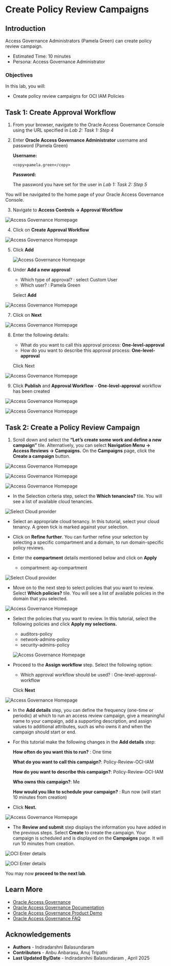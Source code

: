 # Create Policy Review Campaigns

## Introduction

Access Governance Administrators (Pamela Green) can create policy review campaign.

* Estimated Time: 10 minutes
* Persona: Access Governance Administrator

### Objectives

In this lab, you will:
* Create policy review campaigns for OCI IAM Policies 



## Task 1: Create Approval Workflow


1. From your browser, navigate to the Oracle Access Governance Console using the URL specified in *Lab 2: Task 1: Step 4*


2. Enter **Oracle Access Governance Administrator** username and password (Pamela Green)

    **Username:**
    ```
    <copy>pamela.green</copy>
    ```

    **Password:**
    
    The password you have set for the user in *Lab 1: Task 2: Step 5*


  You will be navigated to the home page of your Oracle Access Governance Console.

3. Navigate to **Access Controls -> Approval Workflow**

  ![Access Governance Homepage](images/navigate-to-approval-workflow.png)

4. Click on **Create Approval Workflow**

  ![Access Governance Homepage](images/create-workflow.png)

5. Click **Add**

   ![Access Governance Homepage](images/click-add.png)
  

6. Under **Add a new approval** 
    - Which type of approval? : select Custom User 
    - Which user? : Pamela Green 
    
   Select **Add**

  ![Access Governance Homepage](images/add-new-approval.png)

7. Click on **Next**

  ![Access Governance Homepage](images/click-next.png)

8. Enter the following details:
    - What do you want to call this approval process: **One-level-approval**
    - How do you want to describe this approval process: **One-level-approval**
    
    Click Next

  ![Access Governance Homepage](images/enter-approval-level.png)

9. Click **Publish** and **Approval Workflow** - **One-level-approval** workflow has been created

  ![Access Governance Homepage](images/workflow-publish.png)
  
   ![Access Governance Homepage](images/workflow-created.png)

## Task 2: Create a Policy Review Campaign

1.  Scroll down and select the **“Let’s create some work and define a new campaign”** tile. Alternatively, you can select **Navigation Menu -> Access Reviews -> Campaigns.** On the **Campaigns** page, click the **Create a campaign** button.

  ![Access Governance Homepage](images/navigate-campaign.png)

  ![Access Governance Homepage](images/create-new-campaign.png)

  ![Access Governance Homepage](images/ag-campaign.png)

  
  * In the Selection criteria step, select the **Which tenancies?** tile. You will see a list of available cloud tenancies.

  ![Select Cloud provider](images/select-tenancy.png)

  * Select an appropriate cloud tenancy. In this tutorial, select your cloud tenancy. A green tick is marked against your selection. 


  * Click on **Refine further**. You can further refine your selection by selecting a specific compartment and a domain, to run domain-specific policy reviews.


  * Enter the **compartment** details mentioned below and click on **Apply**

     - compartment: ag-compartment

  ![Select Cloud provider](images/apply-refine-further.png)

  * Move on to the next step to select policies that you want to review. Select **Which policies?** tile. You will see a list of available policies in the domain that you selected.

  ![Access Governance Homepage](images/which-policies.png)

  * Select the policies that you want to review. In this tutorial, select the following policies and click **Apply my selections.**

      - auditors-policy
      - network-admins-policy
      - security-admins-policy

    ![Access Governance Homepage](images/select-policy-to-review.png)
    

  * Proceed to the **Assign workflow** step. Select the following option:

      - Which approval workflow should be used? : One-level-approval-workflow
  
    Click **Next**

  ![Access Governance Homepage](images/choose-your-workflow.png)



  * In the **Add details** step, you can define the frequency (one-time or periodic) at which to run an access review campaign, give a meaningful name to your campaign, add a supporting description, and assign values to additional attributes, such as who owns it and when the campaign should start or end.


  * For this tutorial make the following changes in the **Add details** step:

      **How often do you want this to run?** : One time

      **What do you want to call this campaign?**: Policy-Review-OCI-IAM

      **How do you want to describe this campaign?**: Policy-Review-OCI-IAM

      **Who owns this campaign?**: Me

      **How would you like to schedule your campaign?** : Run now (will start 10 minutes from creation)


  * Click **Next.**

   ![Access Governance Homepage](images/click-next-run-workflow.png)

  * The **Review and submit** step displays the information you have added in the previous steps. Select **Create** to create the campaign. Your campaign is scheduled and is displayed on the **Campaigns** page. It will run 10 minutes from creation. 


  ![OCI Enter details](images/click-create-access-review.png)

  ![OCI Enter details](images/review-scheduled.png)



  You may now **proceed to the next lab**. 

## Learn More

* [Oracle Access Governance](https://www.oracle.com/security/cloud-security/access-governance/)
* [Oracle Access Governance Documentation](https://www.oracle.com/security/cloud-security/access-governance/#documentation)
* [Oracle Access Governance Product Demo](https://www.oracle.com/security/cloud-security/access-governance/?ytid=GJEPEJlQOmQ)
* [Oracle Access Governance FAQ](https://www.oracle.com/security/cloud-security/access-governance/faq/)

## Acknowledgements

* **Authors** - Indiradarshni Balasundaram
* **Contributors** - Anbu Anbarasu, Anuj Tripathi 
* **Last Updated By/Date** - Indiradarshni Balasundaram , April 2025
